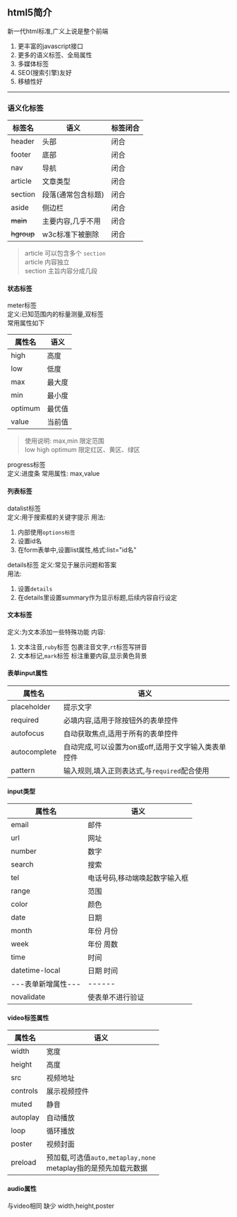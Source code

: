 ## html5简介
新一代html标准,广义上说是整个前端
1. 更丰富的javascript接口
2. 更多的语义标签、全局属性
3. 多媒体标签
4. SEO(搜索引擎)友好
5. 移植性好
---
### 语义化标签
| 标签名        | 语义         | 标签闭合 |
|------------|------------|------|
| header     | 头部         | 闭合   |
| footer     | 底部         | 闭合   |
| nav        | 导航         | 闭合   |
| article    | 文章类型       | 闭合   |
| section    | 段落(通常包含标题) | 闭合   |
| aside      | 侧边栏        | 闭合   |
| ~~main~~   | 主要内容,几乎不用  | 闭合   |
| ~~hgroup~~ | w3c标准下被删除  | 闭合   |
> article 可以包含多个 `section`  
> article 内容独立  
> section 主旨内容分成几段
#### 状态标签
meter标签  
定义:已知范围内的标量测量,双标签  
常用属性如下  

| 属性名     | 语义  |
|---------|-----|
| high    | 高度  |
| low     | 低度  |
| max     | 最大度 |
| min     | 最小度 |
| optimum | 最优值 |
| value   | 当前值 |
 > 使用说明:
 > max,min 限定范围  
 > low high optimum 限定红区、黄区、绿区  

progress标签  
定义:进度条
常用属性: max,value
#### 列表标签
datalist标签  
定义:用于搜索框的关键字提示
用法:
1. 内部使用<code>options标签</code>
2. 设置id名
3. 在form表单中,设置list属性,格式:list="id名"  

details标签
定义:常见于展示问题和答案  
用法:
1. 设置<code>details</code>
2. 在details里设置summary作为显示标题,后续内容自行设定

#### 文本标签
定义:为文本添加一些特殊功能
内容:
1. 文本注音,`ruby`标签 包裹注音文字,`rt`标签写拼音  
2. 文本标记,`mark`标签 标注重要内容,显示黄色背景
#### 表单input属性
| 属性名          | 语义                            |
|--------------|-------------------------------|
| placeholder  | 提示文字                          |
| required     | 必填内容,适用于除按钮外的表单控件             |
| autofocus    | 自动获取焦点,适用于所有的表单控件             |
| autocomplete | 自动完成,可以设置为on或off,适用于文字输入类表单控件 |
| pattern      | 输入规则,填入正则表达式,与`required`配合使用  |
#### input类型
| 属性名            | 语义              |
|----------------|-----------------|
| email          | 邮件              |
| url            | 网址              |
| number         | 数字              |
| search         | 搜索              |
| tel            | 电话号码,移动端唤起数字输入框 |
| range          | 范围              |
| color          | 颜色              |
| date           | 日期              |
| month          | 年份 月份           |
| week           | 年份 周数           |
| time           | 时间              |
| datetime-local | 日期 时间           |
| ---表单新增属性---   | ------          |
| novalidate     | 使表单不进行验证        |
#### video标签属性
| 属性名      | 语义                                                |
|----------|---------------------------------------------------|
| width    | 宽度                                                |
| height   | 高度                                                |
| src      | 视频地址                                              |
| controls | 展示视频控件                                            |
| muted    | 静音                                                |
| autoplay | 自动播放                                              |
| loop     | 循环播放                                              |
| poster   | 视频封面                                              |
| preload  | 预加载,可选值`auto,metaplay,none`<br>metaplay指的是预先加载元数据 |
#### audio属性
与video相同
缺少 width,height,poster